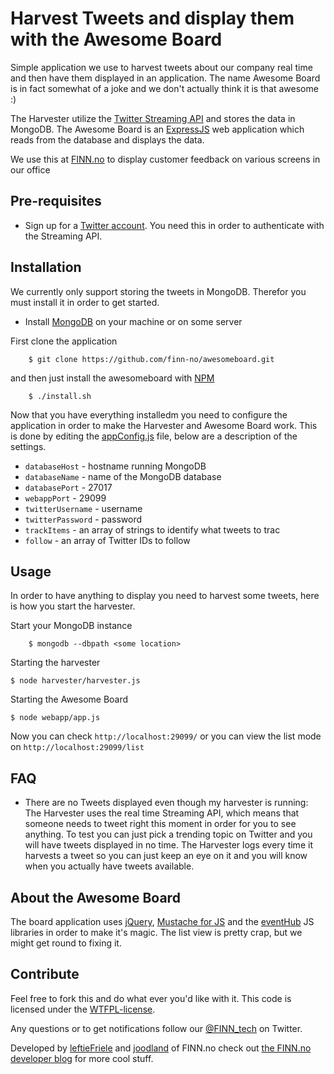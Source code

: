 Harvest Tweets and display them with the Awesome Board
=============

Simple application we use to harvest tweets about our company real time and then have them displayed in an application.
The name Awesome Board is in fact somewhat of a joke and we don't actually think it is that awesome :)

The Harvester utilize the [Twitter Streaming API](https://dev.twitter.com/docs/streaming-api) and stores the data in MongoDB.
The Awesome Board is an [ExpressJS](http://expressjs.com/) web application which reads from the database and displays the data.

We use this at [FINN.no](http://finn.no) to display customer feedback on various screens in our office


Pre-requisites
------------

* Sign up for a [Twitter account](http://twitter.com). You need this in order to authenticate with the Streaming API.

Installation
------------

We currently only support storing the tweets in MongoDB. Therefor you must install it in order to get started.

* Install [MongoDB](http://www.mongodb.org/) on your machine or on some server

First clone the application

		$ git clone https://github.com/finn-no/awesomeboard.git
		
and then just install the awesomeboard with [NPM](http://npm.org)

		$ ./install.sh
		
Now that you have everything installedm you need to configure the application in order to make the Harvester and Awesome Board work. This is done by editing the  [appConfig.js](https://github.com/finn-no/awesomeboard/blob/master/appConfig.js) file, below are a description of the settings.

* `databaseHost` - hostname running MongoDB
* `databaseName` - name of the MongoDB database
* `databasePort` - 27017
* `webappPort` - 29099
* `twitterUsername` - username
* `twitterPassword` - password
* `trackItems` - an array of strings to identify what tweets to trac
* `follow` - an array of Twitter IDs to follow 

Usage
------------

In order to have anything to display you need to harvest some tweets, here is how you start the harvester.

Start your MongoDB instance

		$ mongodb --dbpath <some location>

Starting the harvester

    $ node harvester/harvester.js
	
Starting the Awesome Board

    $ node webapp/app.js

Now you can check `http://localhost:29099/` or you can view the list mode on `http://localhost:29099/list`

FAQ
------------

* There are no Tweets displayed even though my harvester is running: 
The Harvester uses the real time Streaming API, which means that someone needs to tweet right this moment in order for you to see anything. To test you can just pick a trending topic on Twitter and you will have tweets displayed in no time. The Harvester logs every time it harvests a tweet so you can just keep an eye on it and you will know when you actually have tweets available.

About the Awesome Board
------------

The board application uses [jQuery](http://jquery.com), [Mustache for JS](https://github.com/janl/mustache.js) and the [eventHub](https://github.com/leftieFriele/eventhub) JS libraries in order to make it's magic.
The list view is pretty crap, but we might get round to fixing it.

Contribute
------------

Feel free to fork this and do what ever you'd like with it. This code is licensed under the [WTFPL-license](http://sam.zoy.org/wtfpl/).

Any questions or to get notifications follow our [@FINN_tech](http://twitter.com/#!/FINN_tech) on Twitter.

Developed by [leftieFriele](https://github.com/leftieFriele) and [joodland](https://github.com/joodland) of FINN.no check out [the FINN.no developer blog](http://tech.finn.no) for more cool stuff.

